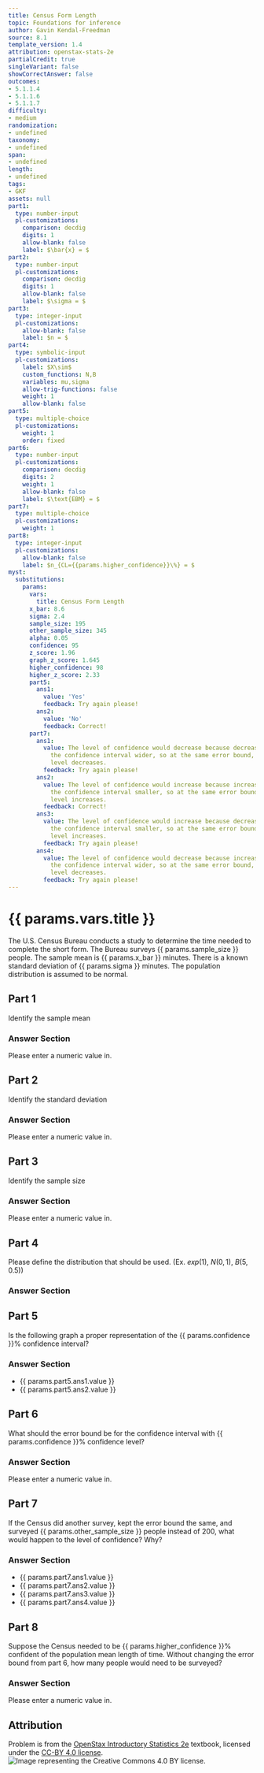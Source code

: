 ```yaml
---
title: Census Form Length
topic: Foundations for inference
author: Gavin Kendal-Freedman
source: 8.1
template_version: 1.4
attribution: openstax-stats-2e
partialCredit: true
singleVariant: false
showCorrectAnswer: false
outcomes:
- 5.1.1.4
- 5.1.1.6
- 5.1.1.7
difficulty:
- medium
randomization:
- undefined
taxonomy:
- undefined
span:
- undefined
length:
- undefined
tags:
- GKF
assets: null
part1:
  type: number-input
  pl-customizations:
    comparison: decdig
    digits: 1
    allow-blank: false
    label: $\bar{x} = $
part2:
  type: number-input
  pl-customizations:
    comparison: decdig
    digits: 1
    allow-blank: false
    label: $\sigma = $
part3:
  type: integer-input
  pl-customizations:
    allow-blank: false
    label: $n = $
part4:
  type: symbolic-input
  pl-customizations:
    label: $X\sim$
    custom_functions: N,B
    variables: mu,sigma
    allow-trig-functions: false
    weight: 1
    allow-blank: false
part5:
  type: multiple-choice
  pl-customizations:
    weight: 1
    order: fixed
part6:
  type: number-input
  pl-customizations:
    comparison: decdig
    digits: 2
    weight: 1
    allow-blank: false
    label: $\text{EBM} = $
part7:
  type: multiple-choice
  pl-customizations:
    weight: 1
part8:
  type: integer-input
  pl-customizations:
    allow-blank: false
    label: $n_{CL={{params.higher_confidence}}\%} = $
myst:
  substitutions:
    params:
      vars:
        title: Census Form Length
      x_bar: 8.6
      sigma: 2.4
      sample_size: 195
      other_sample_size: 345
      alpha: 0.05
      confidence: 95
      z_score: 1.96
      graph_z_score: 1.645
      higher_confidence: 98
      higher_z_score: 2.33
      part5:
        ans1:
          value: 'Yes'
          feedback: Try again please!
        ans2:
          value: 'No'
          feedback: Correct!
      part7:
        ans1:
          value: The level of confidence would decrease because decreasing $n$ makes
            the confidence interval wider, so at the same error bound, the confidence
            level decreases.
          feedback: Try again please!
        ans2:
          value: The level of confidence would increase because increasing $n$ makes
            the confidence interval smaller, so at the same error bound, the confidence
            level increases.
          feedback: Correct!
        ans3:
          value: The level of confidence would increase because decreasing $n$ makes
            the confidence interval smaller, so at the same error bound, the confidence
            level increases.
          feedback: Try again please!
        ans4:
          value: The level of confidence would decrease because increasing $n$ makes
            the confidence interval wider, so at the same error bound, the confidence
            level decreases.
          feedback: Try again please!
---
```

# {{ params.vars.title }}
The U.S. Census Bureau conducts a study to determine the time needed to complete the short form. The Bureau surveys {{ params.sample_size }} people. The sample mean is {{ params.x_bar }} minutes. There is a known standard deviation of {{ params.sigma }} minutes. The population distribution is assumed to be normal.

## Part 1

Identify the sample mean

### Answer Section

Please enter a numeric value in.

## Part 2

Identify the standard deviation

### Answer Section

Please enter a numeric value in.

## Part 3

Identify the sample size

### Answer Section

Please enter a numeric value in.

## Part 4

Please define the distribution that should be used. (Ex. $exp(1)$, $N(0,1)$, $B(5, 0.5)$)

### Answer Section

## Part 5

Is the following graph a proper representation of the {{ params.confidence }}% confidence interval?

<pl-figure file-name="figure 1.png" type="dynamic" width="500px"></pl-figure>

### Answer Section

- {{ params.part5.ans1.value }}
- {{ params.part5.ans2.value }}

## Part 6

What should the error bound be for the confidence interval with {{ params.confidence }}% confidence level?

### Answer Section

Please enter a numeric value in.

## Part 7

If the Census did another survey, kept the error bound the same, and surveyed {{ params.other_sample_size }} people instead of 200, what would happen to the level of confidence? Why?

### Answer Section

- {{ params.part7.ans1.value }}
- {{ params.part7.ans2.value }}
- {{ params.part7.ans3.value }}
- {{ params.part7.ans4.value }}

## Part 8

Suppose the Census needed to be {{ params.higher_confidence }}% confident of the population mean length of time. Without changing the error bound from part 6, how many people would need to be surveyed?

### Answer Section

Please enter a numeric value in.

## Attribution

Problem is from the [OpenStax Introductory Statistics 2e](https://openstax.org/books/introductory-statistics-2e) textbook, licensed under the [CC-BY 4.0 license](https://creativecommons.org/licenses/by/4.0/).<br>![Image representing the Creative Commons 4.0 BY license.](https://raw.githubusercontent.com/firasm/bits/master/by.png)